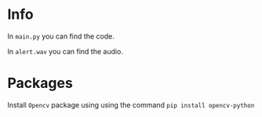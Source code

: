 # Info

In ``main.py`` you can find the code.


In ``alert.wav`` you can find the audio.

# Packages

Install ``Opencv`` package using using the command ``pip install opencv-python``
